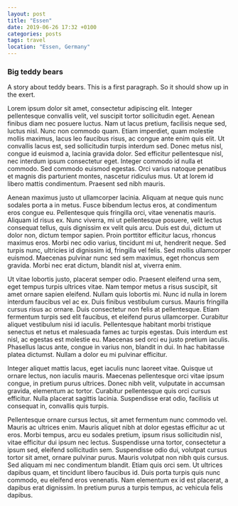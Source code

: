 ```yaml
---
layout: post
title: "Essen"
date: 2019-06-26 17:32 +0100
categories: posts
tags: travel
location: "Essen, Germany"
---
```

### Big teddy bears

A story about teddy bears. This is a first paragraph. So it should show up in the exert.

Lorem ipsum dolor sit amet, consectetur adipiscing elit. Integer pellentesque convallis velit, vel suscipit tortor sollicitudin eget. Aenean finibus diam nec posuere luctus. Nam ut lacus pretium, facilisis neque sed, luctus nisl. Nunc non commodo quam. Etiam imperdiet, quam molestie mollis maximus, lacus leo faucibus risus, ac congue ante enim quis elit. Ut convallis lacus est, sed sollicitudin turpis interdum sed. Donec metus nisl, congue id euismod a, lacinia gravida dolor. Sed efficitur pellentesque nisl, nec interdum ipsum consectetur eget. Integer commodo id nulla et commodo. Sed commodo euismod egestas. Orci varius natoque penatibus et magnis dis parturient montes, nascetur ridiculus mus. Ut at lorem id libero mattis condimentum. Praesent sed nibh mauris.

Aenean maximus justo ut ullamcorper lacinia. Aliquam at neque quis nunc sodales porta a in metus. Fusce bibendum lectus eros, at condimentum eros congue eu. Pellentesque quis fringilla orci, vitae venenatis mauris. Aliquam id risus ex. Nunc viverra, mi ut pellentesque posuere, velit lectus consequat tellus, quis dignissim ex velit quis arcu. Duis est dui, dictum ut dolor non, dictum tempor sapien. Proin porttitor efficitur lacus, rhoncus maximus eros. Morbi nec odio varius, tincidunt mi ut, hendrerit neque. Sed turpis nunc, ultricies id dignissim id, fringilla vel felis. Sed mollis ullamcorper euismod. Maecenas pulvinar nunc sed sem maximus, eget rhoncus sem gravida. Morbi nec erat dictum, blandit nisl at, viverra enim.

Ut vitae lobortis justo, placerat semper odio. Praesent eleifend urna sem, eget tempus turpis ultrices vitae. Nam tempor metus a risus suscipit, sit amet ornare sapien eleifend. Nullam quis lobortis mi. Nunc id nulla in lorem interdum faucibus vel ac ex. Duis finibus vestibulum cursus. Mauris fringilla cursus risus ac ornare. Duis consectetur non felis at pellentesque. Etiam fermentum turpis sed elit faucibus, et eleifend purus ullamcorper. Curabitur aliquet vestibulum nisi id iaculis. Pellentesque habitant morbi tristique senectus et netus et malesuada fames ac turpis egestas. Duis interdum est nisl, ac egestas est molestie eu. Maecenas sed orci eu justo pretium iaculis. Phasellus lacus ante, congue in varius non, blandit in dui. In hac habitasse platea dictumst. Nullam a dolor eu mi pulvinar efficitur.

Integer aliquet mattis lacus, eget iaculis nunc laoreet vitae. Quisque ut ornare lectus, non iaculis mauris. Maecenas pellentesque orci vitae ipsum congue, in pretium purus ultrices. Donec nibh velit, vulputate in accumsan gravida, elementum ac tortor. Curabitur pellentesque quis orci cursus efficitur. Nulla placerat sagittis lacinia. Suspendisse erat odio, facilisis ut consequat in, convallis quis turpis.

Pellentesque ornare cursus lectus, sit amet fermentum nunc commodo vel. Mauris ac ultrices enim. Mauris aliquet nibh at dolor egestas efficitur ac ut eros. Morbi tempus, arcu eu sodales pretium, ipsum risus sollicitudin nisl, vitae efficitur dui ipsum nec lectus. Suspendisse urna tortor, consectetur a ipsum sed, eleifend sollicitudin sem. Suspendisse odio dui, volutpat cursus tortor sit amet, ornare pulvinar purus. Mauris volutpat non nibh quis cursus. Sed aliquam mi nec condimentum blandit. Etiam quis orci sem. Ut ultrices dapibus quam, et tincidunt libero faucibus id. Duis porta turpis quis nunc commodo, eu eleifend eros venenatis. Nam elementum ex id est placerat, a dapibus erat dignissim. In pretium purus a turpis tempus, ac vehicula felis dapibus. 

